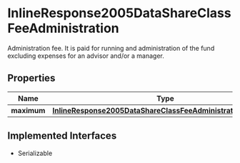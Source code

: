 

# InlineResponse2005DataShareClassFeeAdministration

Administration fee. It is paid for running and administration of the fund excluding expenses for an advisor and/or a manager.

## Properties

Name | Type | Description | Notes
------------ | ------------- | ------------- | -------------
**maximum** | [**InlineResponse2005DataShareClassFeeAdministrationMaximum**](InlineResponse2005DataShareClassFeeAdministrationMaximum.md) |  |  [optional]


## Implemented Interfaces

* Serializable


